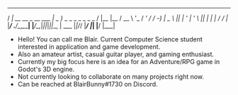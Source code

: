   ___                     ___                          _ ____ ____
 / __|_ __  __ _ __ ___  | _ )_  _ _ _  _ _ _  _      / |__  |__ /
 \__ \ '_ \/ _' / _/ -_) | _ \ || | ' \| ' \ || |     | | / / |_ \
 |___/ .__/\__,_\__\___| |___/\_,_|_||_|_||_\_, | ___ |_|/_/ |___/
     |_|                                    |__/ |___|          

- Hello! You can call me Blair. Current Computer Science student interested in application and game development.
- Also an amateur artist, casual guitar player, and gaming enthusiast. 
- Currently my big focus here is an idea for an Adventure/RPG game in Godot's 3D engine.
- Not currently looking to collaborate on many projects right now.
- Can be reached at BlairBunny#1730 on Discord.
